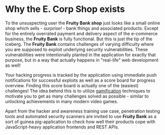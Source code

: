 # Why the E. Corp Shop exists

To the unsuspecting user the **Fruity Bank shop** just looks like a small online shop which sells - _surprise!_ - bank things and associated products. Except for the entirely overrated payment and delivery aspect of the e-commerce business, the **Fruity Bank** is fully functional. But this is just the tip of the iceberg. The **Fruity Bank** contains  challenges of varying difficulty where you are supposed to exploit underlying security vulnerabilities. These vulnerabilities were intentionally planted in the application for exactly that purpose, but in a way that actually happens in "real-life" web development as well!

Your hacking progress is tracked by the application using immediate push notifications for successful exploits as well as a score board for progress overview. Finding this score board is actually one of the \(easiest\) challenges! The idea behind this is to utilize [gamification](https://en.wikipedia.org/wiki/Gamification) techniques to motivate you to get as many challenges solved as possible - similar to unlocking achievements in many modern video games.

Apart from the hacker and awareness training use case, penetration testing tools and automated security scanners are invited to use **Fruity Bank** as a sort of guinea pig-application to check how well their products cope with JavaScript-heavy application frontends and REST APIs.

## 

